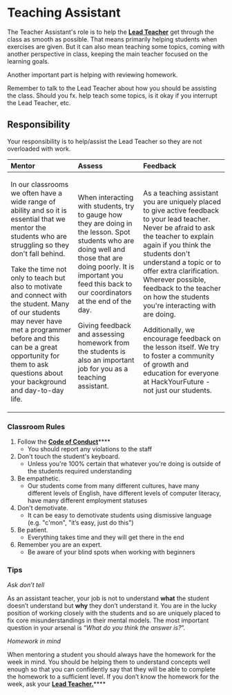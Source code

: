 # Teaching Assistant

The Teacher Assistant's role is to help the [**Lead Teacher**](https://mentor.hackyourfuture.dk/roles/lead-teacher) get through the class as smooth as possible. That means primarily helping students when exercises are given. But it can also mean teaching some topics, coming with another perspective in class, keeping the main teacher focused on the learning goals.

Another important part is helping with reviewing homework.

Remember to talk to the Lead Teacher about how you should be assisting the class. Should you fx. help teach some topics, is it okay if you interrupt the Lead Teacher, etc.

## Responsibility

Your responsibility is to help/assist the Lead Teacher so they are not overloaded with work.

<table>
  <thead>
    <tr>
      <th style="text-align:left">Mentor</th>
      <th style="text-align:left">Assess</th>
      <th style="text-align:left">Feedback</th>
    </tr>
  </thead>
  <tbody>
    <tr>
      <td style="text-align:left">
        <p>In our classrooms we often have a wide range of ability and so it is essential
          that we mentor the students who are struggling so they don&apos;t fall
          behind.</p>
        <p>Take the time not only to teach but also to motivate and connect with
          the student. Many of our students may never have met a programmer before
          and this can be a great opportunity for them to ask questions about your
          background and day-to-day life.</p>
      </td>
      <td style="text-align:left">
        <p>When interacting with students, try to gauge how they are doing in the
          lesson. Spot students who are doing well and those that are doing poorly.
          It is important you feed this back to our coordinators at the end of the
          day.</p>
        <p>Giving feedback and assessing homework from the students is also an important
          job for you as a teaching assistant.</p>
      </td>
      <td style="text-align:left">
        <p>As a teaching assistant you are uniquely placed to give active feedback
          to your lead teacher. Never be afraid to ask the teacher to explain again
          if you think the students don&apos;t understand a topic or to offer extra
          clarification. Wherever possible, feedback to the teacher on how the students
          you&apos;re interacting with are doing.</p>
        <p>Additionally, we encourage feedback on the lesson itself. We try to foster
          a community of growth and education for everyone at HackYourFuture - not
          just our students.</p>
      </td>
    </tr>
  </tbody>
</table>

### Classroom Rules

1. ​Follow the [**Code of Conduct**](https://github.com/HackYourFuture-CPH/curriculum/blob/master/code-of-conduct.pdf)\*\*\*\*
   * You should report any violations to the staff
2. Don't touch the student's keyboard.
   * Unless you're 100% certain that whatever you're doing is outside of the students required understanding
3. Be empathetic.
   * Our students come from many different cultures, have many different levels of English, have different levels of computer literacy, have many different employment statuses
4. Don't demotivate.
   * It can be easy to demotivate students using dismissive language \(e.g. "c'mon", "it’s easy, just do this"\)
5. Be patient.
   * Everything takes time and they will get there in the end
6. Remember you are an expert.
   * Be aware of your blind spots when working with beginners

### Tips

_Ask don’t tell_

As an assistant teacher, your job is not to understand **what** the student doesn’t understand but **why** they don’t understand it. You are in the lucky position of working closely with the students and so are uniquely placed to fix core misunderstandings in their mental models. The most important question in your arsenal is “_What do you think the answer is?_”.

_Homework in mind_

When mentoring a student you should always have the homework for the week in mind. You should be helping them to understand concepts well enough so that you can confidently say that they will be able to complete the homework to a sufficient level. If you don’t know the homework for the week, ask your [**Lead Teacher.**](https://mentor.hackyourfuture.dk/roles/lead-teacher)\*\*\*\*


